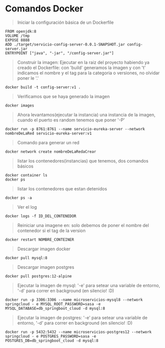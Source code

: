 
# Comandos Docker

> Iniciar la configuración básica de un Dockerfile
``` properties 
FROM openjdk:8
VOLUME /tmp
EXPOSE 8888
ADD ./target/servicio-config-server-0.0.1-SNAPSHOT.jar config-server.jar
ENTRYPOINT ["java", "-jar", "/config-server.jar"]
```

> Construir la imagen: Ejecutar en la raiz del proyecto habiendo ya creado el Dockerfile: con 'build' generamos la imagen y con 't' indicamos el nombre y el tag para la categoria o versiones, no olvidar poner le '.'
```
docker build -t config-server:v1 .
```

> Verificamos que se haya generado la imagen
```
docker images
```

> Ahora levantamos(ejecutar la instancia) una instancia de la imagen, cuando el puerto es random tenemos que poner '-P'
```
docker run -p 8761:8761 --name servicio-eureka-server --network nombreDeLaRed servicio-eureka-server:v1
```

> Comando para generar un red 
```
docker network create nombreDeLaRedaCrear
```

> listar los contenedores(instancias) que tenemos, dos comandos básicos
``` shell
docker container ls
docker ps
```
> listar los contenedores que estan detenidos
```
docker ps -a
```

> Ver el log 
```
docker logs -f ID_DEL_CONTENEDOR
```
> Reiniciar una imagene en: solo debemos de poner el nombre del contenedor si el tag de la version
```
docker restart NOMBRE_CONTEINER
```

> Descargar imagen docker
```
docker pull mysql:8
```
> Descargar imagen postgres
```
docker pull postgres:12-alpine
```

> Ejecutar la imagen de mysql: '-e' para setear una variable de entorno, '-d' para correr en background (en silencio! :D)
```
docker run -p 3306:3306 --name microservicios-mysql8 --network springcloud - e MYSQL_ROOT_PASSWORD=sasa -e MYSQL_DATABASE=db_springboot_cloud -d mysql:8
```

> Ejecutar la imagen de postgres: '-e' para setear una variable de entorno, '-d' para correr en background (en silencio! :D)
```
docker run -p 5432:5432 --name microservicios-postgres12 --network springcloud - e POSTGRES_PASSWORD=sasa -e POSTGRES_DB=db_springboot_cloud -d mysql:8
```